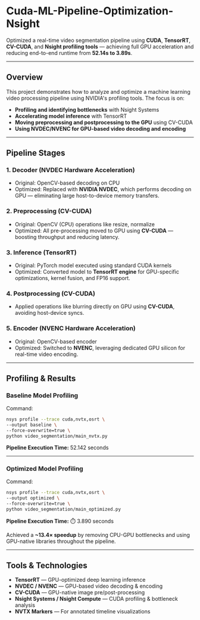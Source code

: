 # Cuda-ML-Pipeline-Optimization-Nsight 
Optimized a real-time video segmentation pipeline using **CUDA**, **TensorRT**, **CV-CUDA**, and **Nsight profiling tools** — achieving full GPU acceleration and reducing end-to-end runtime from **52.14s to 3.89s**.

---

##  Overview

This project demonstrates how to analyze and optimize a machine learning video processing pipeline using NVIDIA's profiling tools. The focus is on:

- **Profiling and identifying bottlenecks** with Nsight Systems
- **Accelerating model inference** with TensorRT
- **Moving preprocessing and postprocessing to the GPU** using CV-CUDA
- **Using NVDEC/NVENC for GPU-based video decoding and encoding**

---

##  Pipeline Stages

### 1. Decoder (NVDEC Hardware Acceleration)
- Original: OpenCV-based decoding on CPU  
- Optimized: Replaced with **NVIDIA NVDEC**, which performs decoding on GPU — eliminating large host-to-device memory transfers.

### 2. Preprocessing (CV-CUDA)
- Original: OpenCV (CPU) operations like resize, normalize  
- Optimized: All pre-processing moved to GPU using **CV-CUDA** — boosting throughput and reducing latency.

### 3. Inference (TensorRT)
- Original: PyTorch model executed using standard CUDA kernels  
- Optimized: Converted model to **TensorRT engine** for GPU-specific optimizations, kernel fusion, and FP16 support.

###  4. Postprocessing (CV-CUDA)
- Applied operations like blurring directly on GPU using **CV-CUDA**, avoiding host-device syncs.

###  5. Encoder (NVENC Hardware Acceleration)
- Original: OpenCV-based encoder  
- Optimized: Switched to **NVENC**, leveraging dedicated GPU silicon for real-time video encoding.

---

##  Profiling & Results

### Baseline Model Profiling  
Command:
```bash
nsys profile --trace cuda,nvtx,osrt \
--output baseline \
--force-overwrite=true \
python video_segmentation/main_nvtx.py
````

**Pipeline Execution Time:** 52.142 seconds

---

### Optimized Model Profiling

Command:

```bash
nsys profile --trace cuda,nvtx,osrt \
--output optimized \
--force-overwrite=true \
python video_segmentation/main_optimized.py
```

**Pipeline Execution Time:** ⏱️ 3.890 seconds

 Achieved a **\~13.4× speedup** by removing CPU-GPU bottlenecks and using GPU-native libraries throughout the pipeline.

---

##  Tools & Technologies

* **TensorRT** — GPU-optimized deep learning inference
* **NVDEC / NVENC** — GPU-based video decoding & encoding
* **CV-CUDA** — GPU-native image pre/post-processing
* **Nsight Systems / Nsight Compute** — CUDA profiling & bottleneck analysis
* **NVTX Markers** — For annotated timeline visualizations
